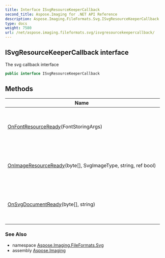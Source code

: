 ```yaml
---
title: Interface ISvgResourceKeeperCallback
second_title: Aspose.Imaging for .NET API Reference
description: Aspose.Imaging.FileFormats.Svg.ISvgResourceKeeperCallback interface. The svg callback interface
type: docs
weight: 7580
url: /net/aspose.imaging.fileformats.svg/isvgresourcekeepercallback/
---
```

## ISvgResourceKeeperCallback interface

The svg callback interface

```csharp
public interface ISvgResourceKeeperCallback
```

## Methods

| Name | Description |
| --- | --- |
| [OnFontResourceReady](../../aspose.imaging.fileformats.svg/isvgresourcekeepercallback/onfontresourceready/)(FontStoringArgs) | Called when the font resource is ready for export. |
| [OnImageResourceReady](../../aspose.imaging.fileformats.svg/isvgresourcekeepercallback/onimageresourceready/)(byte[], SvgImageType, string, ref bool) | Called when the image resource is ready for export. |
| [OnSvgDocumentReady](../../aspose.imaging.fileformats.svg/isvgresourcekeepercallback/onsvgdocumentready/)(byte[], string) | Called when the SVG document is ready for export. |

### See Also

* namespace [Aspose.Imaging.FileFormats.Svg](../../aspose.imaging.fileformats.svg/)
* assembly [Aspose.Imaging](../../)


